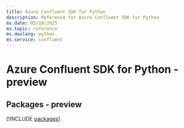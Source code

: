 ```yaml
---
title: Azure Confluent SDK for Python
description: Reference for Azure Confluent SDK for Python
ms.date: 03/18/2025
ms.topic: reference
ms.devlang: python
ms.service: confluent
---
```

# Azure Confluent SDK for Python - preview
## Packages - preview
[!INCLUDE [packages](confluent-index.md)]